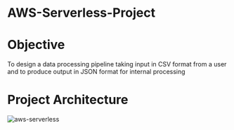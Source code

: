 # AWS-Serverless-Project
# Objective
To design a data processing pipeline taking input in CSV format from a user and to produce output in JSON format for internal processing
# Project Architecture
![aws-serverless](https://user-images.githubusercontent.com/49628483/106571707-7f7a0880-655d-11eb-9c2b-54df9fa88249.JPG)
